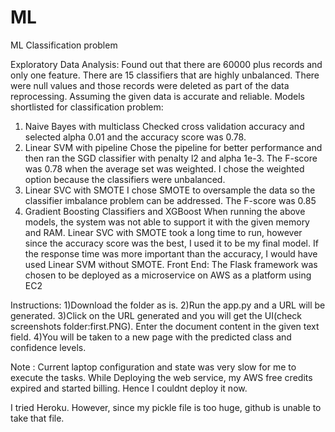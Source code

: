 # ML
ML Classification problem

Exploratory Data Analysis: 
Found out that there are 60000 plus records and only one feature.  There are 15 classifiers that are highly unbalanced.  There were null values and those records were deleted as part of the data reprocessing.  Assuming the given data is accurate and reliable.
Models shortlisted for classification problem:  
1.	Naive Bayes with multiclass
Checked cross validation accuracy and selected alpha 0.01 and the accuracy score was 0.78.
2.	Linear SVM with pipeline 
Chose the pipeline for better performance and then ran the SGD classifier with penalty l2 and alpha 1e-3.  The F-score was 0.78 when the average set was weighted.   I chose the weighted option because the classifiers were unbalanced.
3.	Linear SVC with SMOTE 
I chose SMOTE to oversample the data so the classifier imbalance problem can be addressed.  The F-score was 0.85
4.	Gradient Boosting Classifiers and XGBoost
When running the above models, the system was not able to support it with the given memory and RAM.
Linear SVC with SMOTE took a long time to run, however since the accuracy score was the best, I used it to be my final model.  If the response time was more important than the accuracy, I would have used Linear SVM without SMOTE.
Front End:
The Flask framework was chosen to be deployed as a microservice on AWS as a platform using EC2  

Instructions: 
1)Download the folder as is.
2)Run the app.py and a URL will be generated. 
3)Click on the URL generated and you will get the UI(check screenshots folder:first.PNG). Enter the document content in the given text field.
4)You will be taken to a new page with the predicted class and confidence levels. 

Note : Current laptop configuration and state was very slow for me to execute the tasks.
While Deploying the web service, my AWS free credits expired and started billing. Hence I couldnt deploy it now. 

I tried Heroku. However, since my pickle file is too huge, github is unable to take that file. 
